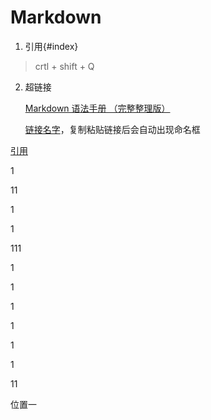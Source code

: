 # Markdown

1. 引用{#index}

> crtl + shift + Q
>
> 

2. 超链接

   [Markdown 语法手册 （完整整理版）](https://blog.csdn.net/witnessai1/article/details/52551362?ops_request_misc=%7B%22request%5Fid%22%3A%22165260117116781685350134%22%2C%22scm%22%3A%2220140713.130102334.pc%5Fall.%22%7D&request_id=165260117116781685350134&biz_id=0&utm_medium=distribute.pc_search_result.none-task-blog-2~all~first_rank_ecpm_v1~rank_v31_ecpm-3-52551362-null-null.142^v9^pc_search_result_cache,157^v4^control&utm_term=markdown语法&spm=1018.2226.3001.4187)

   [链接名字](链接)，复制粘贴链接后会自动出现命名框

[引用](#jump)

1

11

1

1

111



1

1

1

1

1

1

11



<span id = "jump1" >位置一</span>

